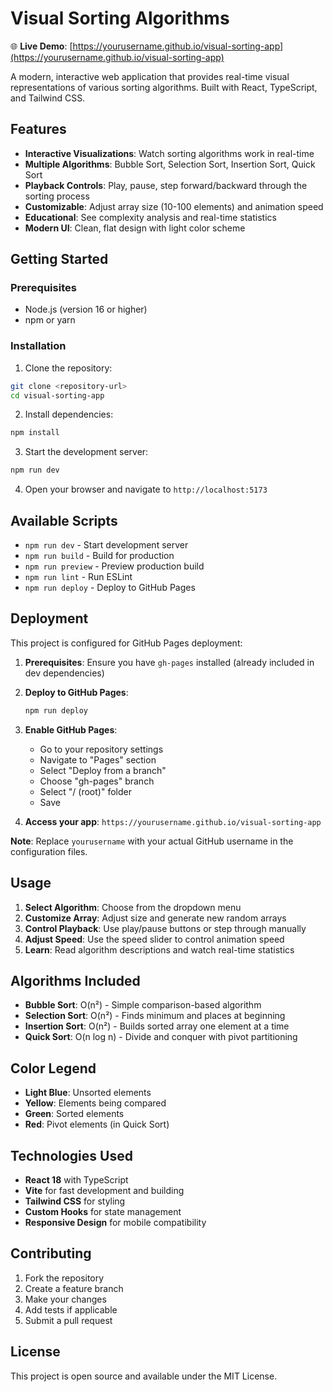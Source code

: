 # Visual Sorting Algorithms

🌐 **Live Demo**: [https://yourusername.github.io/visual-sorting-app](https://yourusername.github.io/visual-sorting-app)

A modern, interactive web application that provides real-time visual representations of various sorting algorithms. Built with React, TypeScript, and Tailwind CSS.

## Features

- **Interactive Visualizations**: Watch sorting algorithms work in real-time
- **Multiple Algorithms**: Bubble Sort, Selection Sort, Insertion Sort, Quick Sort
- **Playback Controls**: Play, pause, step forward/backward through the sorting process
- **Customizable**: Adjust array size (10-100 elements) and animation speed
- **Educational**: See complexity analysis and real-time statistics
- **Modern UI**: Clean, flat design with light color scheme

## Getting Started

### Prerequisites

- Node.js (version 16 or higher)
- npm or yarn

### Installation

1. Clone the repository:
```bash
git clone <repository-url>
cd visual-sorting-app
```

2. Install dependencies:
```bash
npm install
```

3. Start the development server:
```bash
npm run dev
```

4. Open your browser and navigate to `http://localhost:5173`

## Available Scripts

- `npm run dev` - Start development server
- `npm run build` - Build for production
- `npm run preview` - Preview production build
- `npm run lint` - Run ESLint
- `npm run deploy` - Deploy to GitHub Pages

## Deployment

This project is configured for GitHub Pages deployment:

1. **Prerequisites**: Ensure you have `gh-pages` installed (already included in dev dependencies)

2. **Deploy to GitHub Pages**:
   ```bash
   npm run deploy
   ```

3. **Enable GitHub Pages**:
   - Go to your repository settings
   - Navigate to "Pages" section
   - Select "Deploy from a branch"
   - Choose "gh-pages" branch
   - Select "/ (root)" folder
   - Save

4. **Access your app**: `https://yourusername.github.io/visual-sorting-app`

**Note**: Replace `yourusername` with your actual GitHub username in the configuration files.

## Usage

1. **Select Algorithm**: Choose from the dropdown menu
2. **Customize Array**: Adjust size and generate new random arrays
3. **Control Playback**: Use play/pause buttons or step through manually
4. **Adjust Speed**: Use the speed slider to control animation speed
5. **Learn**: Read algorithm descriptions and watch real-time statistics

## Algorithms Included

- **Bubble Sort**: O(n²) - Simple comparison-based algorithm
- **Selection Sort**: O(n²) - Finds minimum and places at beginning
- **Insertion Sort**: O(n²) - Builds sorted array one element at a time
- **Quick Sort**: O(n log n) - Divide and conquer with pivot partitioning

## Color Legend

- **Light Blue**: Unsorted elements
- **Yellow**: Elements being compared
- **Green**: Sorted elements
- **Red**: Pivot elements (in Quick Sort)

## Technologies Used

- **React 18** with TypeScript
- **Vite** for fast development and building
- **Tailwind CSS** for styling
- **Custom Hooks** for state management
- **Responsive Design** for mobile compatibility

## Contributing

1. Fork the repository
2. Create a feature branch
3. Make your changes
4. Add tests if applicable
5. Submit a pull request

## License

This project is open source and available under the MIT License.